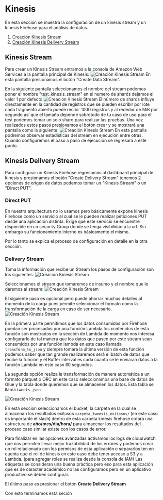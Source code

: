 # Kinesis

En esta sección se muestra la configuración de un kinesis stream y un kinesis Firehose para el análisis de datos.

1. [Creación Kinesis Stream](#kinesis_stream)
2. [Creación Kinesis Delivery Stream](#kinesis_firehose)

## Kinesis Stream <a name="kinesis_stream"></a>
Para crear un Kinesis Stream entramos a la consola de Amazon Web Services a la pantalla principal de Kinesis:
![Creación Kinesis Stream](../Imagenes/create_kinesis_stream_step1.JPG "step1 stream")
En esta pantalla presionamos el botón "Create Data Stream".

En la siguiente pantalla seleccionamos el nombre del stream podemos poner el nombre "test_kinesis_stream" en el numero de shards dejamos el valor 1 por defecto
![Creación Kinesis Stream](../Imagenes/create_kinesis_stream_step2.JPG "step2 stream")
El número de shards influye directamente en la cantidad de registros que se pueden escribir por lote cada fragmento abierto puede recibir 1000 registros y al rededor de MiB por segundo así que el tamaño depende sobretodo de tu caso de uso para el test podemos tomar un solo shard para realizar las pruebas.
Una vez realizados estos pasos presionamos el botón crear y se mostrará una pantalla como la siguiente:
![Creación Kinesis Stream](../Imagenes/create_kinesis_stream_step3.JPG "step3 stream")
En esta pantalla podremos observar estadísticas del stream en ejecución entre otras.
Cuando configuremos el paso a paso de ejecución se regresará a este punto.

## Kinesis Delivery Stream <a name="kinesis_firehose"></a>
Para configurar un Kinesis Firehose regresamos al dashboard principal de kinesis y presionamos el botón "Create Delivery Stream" tenemos 2 opciones de origen de datos podemos tomar un "Kinesis Stream" o un "Direct PUT".

### Direct PUT
En nuestra arquitectura no lo usamos pero básicamente expone kinesis Firehose como un servicio al cual se le pueden realizar peticiones PUT desde una aplicación distinta. Exige que este servicio se encuentre disponible en un security Group donde se tenga visibilidad a la url. Sin embargo su funcionamiento interno es básicamente el mismo.

Por lo tanto se explica el proceso de configuración en detalle en la otra sección.

### Delivery Stream

Toma la información que recibe un Stream los pasos de configuración son los siguientes:
![Creación Kinesis Stream](../Imagenes/create_kinesis_delivery_step1.JPG "step1 delivery")

Seleccionamos el stream que tomaremos de insumo y el nombre que le daremos al stream:
![Creación Kinesis Stream](../Imagenes/create_kinesis_delivery_step2.JPG "step2 delivery")

El siguiente paso es opcional pero puede ahorrar muchos detalles al momento de la carga pues permite seleccionar el formato como la transformación de la carga en caso de ser necesario.
![Creación Kinesis Stream](../Imagenes/create_kinesis_delivery_step3.JPG "step3 delivery")

En la primera parte permitimos que los datos consumidos por Firehose puedan ser procesados por una función Lambda los contenidos de esta función son mostrados en la sección de Lambda de momento nos interesa configurarlo de tal manera que los datos que pasen por este stream sean consumidos por una función lambda en este caso llamada `transform_to_json` y siempre tomará la última versión de esta función podemos saber que tan grande realizaremos será el batch de datos que recibe la función y el Buffer interval es cada cuanto se le enviaran datos a la función Lambda en este caso 60 segundos.

La segunda opción realiza la transformación de manera automática a un formato parquet o ORC en este caso seleccionamos una base de datos de Glue y la tabla donde queremos que se almacenen los datos.
Esta tabla se llama `tweets_json`

![Creación Kinesis Stream](../Imagenes/create_kinesis_delivery_step4.JPG "step4 delivery")

En esta sección seleccionamos el bucket, la carpeta en la cual se almacenan los resultados exitosos `carpeta_tweests_exitosos/` (en este caso es importante el slash) dentro de esta carpeta kinesis firehose creará una estructura de **año/mes/dia/hora/** para almacenar los resultados del proceso caso similar existe con los casos de error.

Para finalizar en las opciones avanzadas activamos los logs de cloudwatch que nos permiten llevar mejor trazabilidad de los errores y podemos crear un rol relacionado con los permisos de esta aplicación o separarlos ten en cuenta que el rol de kinesis en este caso debe tener acceso a S3 y a Lambda. (para agregar roles se realiza desde la consola de IAM)
Las etiquetas se consideran una buena práctica pero eso para esta aplicación que es de caracter académico no las configuramos pero en un aplicativo productivo se deben configurar.

El último paso es presionar el botón **Create Delivery Stream**

Con esto terminamos esta seción